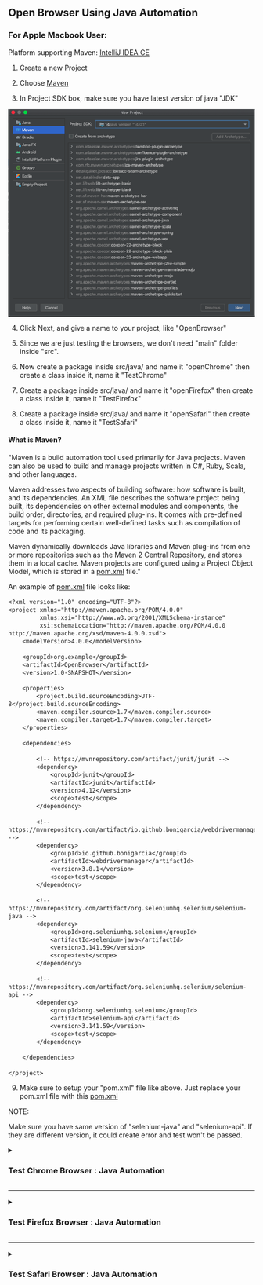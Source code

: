 <h2> Open Browser Using Java Automation </h2>


<h3><b>For Apple Macbook User:</b></h3>

Platform supporting Maven: [IntelliJ IDEA CE](https://www.jetbrains.com/idea/download/download-thanks.html?platform=mac&code=IIC)

1. Create a new Project

2. Choose [Maven](https://en.wikipedia.org/wiki/Apache_Maven#:~:text=Maven%20is%20a%20build%20automation,%2C%20Scala%2C%20and%20other%20languages.&text=Maven%20is%20built%20using%20a,application%20controllable%20through%20standard%20input.)

3. In Project SDK box, make sure you have latest version of java "JDK"

<p align="center">
	<img width="700px" src="OpenBrowser/Image/_1CreateProject.png" align="center"/>
</p>

4. Click Next, and give a name to your project, like "OpenBrowser"

5. Since we are just testing the browsers, we don't need "main" folder inside "src". 

6. Now create a package inside src/java/ and name it "openChrome" then create a class inside it, name it "TestChrome"

7. Create a package inside src/java/ and name it "openFirefox" then create a class inside it, name it "TestFirefox"

8. Create a package inside src/java/ and name it "openSafari" then create a class inside it, name it "TestSafari"


<h4> What is Maven? </h4>

"Maven is a build automation tool used primarily for Java projects. Maven can also be used to build and manage projects written in C#, Ruby, Scala, and other languages.

Maven addresses two aspects of building software: how software is built, and its dependencies. An XML file describes the software project being built, its dependencies on other external modules and components, the build order, directories, and required plug-ins. It comes with pre-defined targets for performing certain well-defined tasks such as compilation of code and its packaging. 

Maven dynamically downloads Java libraries and Maven plug-ins from one or more repositories such as the Maven 2 Central Repository, and stores them in a local cache. Maven projects are configured using a Project Object Model, which is stored in a [pom.xml](https://github.com/kk289/Java-Automation-OpenBrowser/blob/master/OpenBrowser/pom.xml) file."

An example of [pom.xml](https://github.com/kk289/Java-Automation-OpenBrowser/blob/master/OpenBrowser/pom.xml) file looks like: 

```
<?xml version="1.0" encoding="UTF-8"?>
<project xmlns="http://maven.apache.org/POM/4.0.0"
         xmlns:xsi="http://www.w3.org/2001/XMLSchema-instance"
         xsi:schemaLocation="http://maven.apache.org/POM/4.0.0 http://maven.apache.org/xsd/maven-4.0.0.xsd">
    <modelVersion>4.0.0</modelVersion>

    <groupId>org.example</groupId>
    <artifactId>OpenBrowser</artifactId>
    <version>1.0-SNAPSHOT</version>

    <properties>
        <project.build.sourceEncoding>UTF-8</project.build.sourceEncoding>
        <maven.compiler.source>1.7</maven.compiler.source>
        <maven.compiler.target>1.7</maven.compiler.target>
    </properties>

    <dependencies>

        <!-- https://mvnrepository.com/artifact/junit/junit -->
        <dependency>
            <groupId>junit</groupId>
            <artifactId>junit</artifactId>
            <version>4.12</version>
            <scope>test</scope>
        </dependency>

        <!-- https://mvnrepository.com/artifact/io.github.bonigarcia/webdrivermanager -->
        <dependency>
            <groupId>io.github.bonigarcia</groupId>
            <artifactId>webdrivermanager</artifactId>
            <version>3.8.1</version>
            <scope>test</scope>
        </dependency>

        <!-- https://mvnrepository.com/artifact/org.seleniumhq.selenium/selenium-java -->
        <dependency>
            <groupId>org.seleniumhq.selenium</groupId>
            <artifactId>selenium-java</artifactId>
            <version>3.141.59</version>
            <scope>test</scope>
        </dependency>

        <!-- https://mvnrepository.com/artifact/org.seleniumhq.selenium/selenium-api -->
        <dependency>
            <groupId>org.seleniumhq.selenium</groupId>
            <artifactId>selenium-api</artifactId>
            <version>3.141.59</version>
            <scope>test</scope>
        </dependency>

    </dependencies>

</project>
```

9. Make sure to setup your "pom.xml" file like above. Just replace your pom.xml file with this [pom.xml](https://github.com/kk289/Java-Automation-OpenBrowser/blob/master/OpenBrowser/pom.xml)


NOTE: 

Make sure you have same version of "selenium-java" and "selenium-api". If they are different version, it could create error and test won't be passed.

<details>
	<summary><h3>Test Chrome Browser : Java Automation</h3></summary>

Let's look at "TestChrome" class:

```
package openChrome;

import org.junit.Test;
import org.openqa.selenium.WebDriver;
import org.openqa.selenium.chrome.ChromeDriver;

public class TestChrome {

    @Test
    public void chromeBrowser() throws InterruptedException {

        System.setProperty("webdriver.chrome.driver", "/usr/local/bin/chromedriver");

        //WebDriverManager.chromedriver().setup();

        WebDriver wd = new ChromeDriver();
        wd.get("http://www.google.com");

        // Print a Log In message to the screen
        System.out.println("Successfully opened the website");

        // Maximize Browser
        wd.manage().window().maximize();

        // Wait for 5 sec
        Thread.sleep(5000);

        // Close
        wd.quit();
    }
}
```

Note: 

Since my Mac couldnot run selenium.WebDriver, I had to follow manual way. If "selenium.WebDriver" dependency doesn't work for your laptop, we can download the "chromedriver" manually from following website. But before that make sure to check what version of Google Chrome you are using right now. 

- Step 1:

To Check which version of Google Chrome you have:

<p align="center">
	<img width="600px" src="OpenBrowser/Image/googleversion1.png" align="center"/>
	<br>
	<br>
	<img width="600px" src="OpenBrowser/Image/googleversion2.png" align="center"/>
</p> 

- Step 2:

Now you know what version of google chrome you are using, lets download "chromedriver". Download From Here: [Click Here](https://chromedriver.chromium.org/downloads)

Download the ChromeDriver based on your current version of Google Chrome.

<p align="center">
	<img width="600px" src="OpenBrowser/Image/chromedriver1.png" align="center"/>
</p> 

Choose "chromedriver_mac64.zip"

<p align="center">
	<img width="600px" src="OpenBrowser/Image/chromedriver2.png" align="center"/>
</p>

- Step 3: 

Unzip the "chromedriver". Before I go further, take a look at this code from TestChrome class. 

```
System.setProperty("webdriver.chrome.driver", "/usr/local/bin/chromedriver");
```

Like I said before, I had to download chromedriver to run the program. "/usr/local/bin/chromedriver" is the location where I have placed my chromedriver. Or some laptop may have name it as "/user/local/bin/" or "/user/bin/". Make sure where is your bin folder in laptop.

Now either you can simply copy and paste the unzip chromedriver to the OpenBrowser project folder, like this: 

<p align="center">
	<img width="500px" src="OpenBrowser/Image/chromedriver3.png" align="center"/>
</p>


OR,

You can do as I did, placed in system. I strongly recommend you to keep in usr/local/bin/ folder which is inside laptop system. Later you are also going to do same for safari driver too.

<details>
	<summary><b> Click Here to Know How to Store "chromedriver" in /usr/local/bin/ of your Macbook using Terminal</b></summary>

1. Open Terminal

<p align="center">
	<img width="600px" src="OpenBrowser/Image/Terminal1.png" align="center"/>
</p>

2. To Check where you are. Type: ls (It shows all files in current directory.)

<p align="center">
	<img width="600px" src="OpenBrowser/Image/Terminal2.png" align="center"/>
</p>

3. Find the folder where you have stored the "chromedriver" file. Since I have saved in Downloads folder, I will go there. To go to Downloads folder,
Type: cd Downloads and after that type: ls

<p align="center">
	<img width="600px" src="OpenBrowser/Image/Terminal3.png" align="center"/>
</p>

Now you are inside Downloads folder. You can see "chromedriver" file there. 

4. Type: mv chromedriver /usr/local/bin  and then type: ls

<p align="center">
	<img width="600px" src="OpenBrowser/Image/Terminal4.png" align="center"/>
</p>

Now there is no "chromedriver" file. It is already moved to /usr/local/bin/.

5. Type: cd /usr/local/bin and then type: ls

<p align="center">
	<img width="600px" src="OpenBrowser/Image/Terminal5.png" align="center"/>
</p>

Now we are inside /usr/local/bin directory. If you have good eyesight, you can find "chromedriver" file there which is now stored in user system.

That's it. You successful moved "chromedriver" file to /usr/local/bin. 

If you have followed the above step, you can use my entire TestChrome class. No need to change anything. 

</details>

So far, we already setup "pom.xml" file, "TestChrome" class also. Let's Run the TestChrome File. If it is alright, your test class should pass.

<p align="center">
	<img width="700px" src="OpenBrowser/Image/ChromeTestpassed2.png" align="center"/>
	<br>
	<br>
	<img width="700px" src="OpenBrowser/Image/ChromeTestpassed.png" align="center"/>
</p>

<details>
	<summary><b>Check Here: If you got any Error</b></summary>

Apple computers are so strict on running any third-party softwares or file. Here we are using chromedriver file which we downloaded from website. While running TestChrome class, you might have got this error: 

<p align="center">
	<img width="500px" src="OpenBrowser/Image/ChromeError1.png" align="center"/>
</p>

To solve this issue, 

1. First, Go to System Preferences. 

<p align="center">
	<img width="500px" src="OpenBrowser/Image/ChromeError2.png" align="center"/>
</p>

2. Click on "Security & Privacy"

<p align="center">
	<img width="500px" src="OpenBrowser/Image/ChromeError3.png" align="center"/>
</p>

3. Click on "Allow Anyway"

<p align="center">
	<img width="500px" src="OpenBrowser/Image/ChromeError4.png" align="center"/>
</p>

This is how we can able to use "chromedriver" file. Go back to the project and before running the TestChrome class, let's refresh our project by clicking the "Maven" which is on upper right side of our IntelliJ window. 

<p align="center">
	<img width="500px" src="OpenBrowser/Image/ChromeError5.png" align="center"/>
</p>

Now you can see refresh button like recycle type symbol there, click that, and your project is now refreshed.

<p align="center">
	<img width="500px" src="OpenBrowser/Image/ChromeError6.png" align="center"/>
</p>

You can run the TestChrome class. (Click "okay" if any window pop-up) And your test class should be passed now. 

<p align="center">
	<img width="700px" src="OpenBrowser/Image/ChromeTestpassed2.png" align="center"/>
	<br>
	<br>
	<img width="700px" src="OpenBrowser/Image/ChromeTestpassed.png" align="center"/>
</p>

</details>
</details>

---

<details>
	<summary><h3>Test Firefox Browser : Java Automation</h3></summary>

Now, Let's look at "TestFirefox" class. There is not any vast difference between TestChrome and TestFirefox. We just need to change some codes. That's it.

Make sure you have Firefox browser in your laptop. and also we don't need to change anything in "pom.xlm" file. 

<b> TestFirefox </b>

```
package openFirefox;

import io.github.bonigarcia.wdm.WebDriverManager;
import org.junit.Test;
import org.openqa.selenium.WebDriver;
import org.openqa.selenium.firefox.FirefoxDriver;

public class TestFirefox {

    @Test
    public void firefoxBrowser() throws InterruptedException {

        WebDriverManager.firefoxdriver().setup();

        WebDriver wd = new FirefoxDriver();

        wd.get("http://www.google.com");

        // Print a Log In message to the screen
        System.out.println("Successfully opened the website");

        // Maximize Browser
        wd.manage().window().maximize();

        // Wait for 5 sec
        Thread.sleep(5000);

        // Close
        wd.quit();
    }
}
```

Here, we are not downloading any firefoxdriver. We can simply import selenium dependency (org.openqa.selenium.firefox.FirefoxDriver) to test Firefox browser in Macbook. 

Now run the "TestFirefox" class. If there is not any error in the code, the firefox test class should be passed.

<p align="center">
	<img width="700px" src="OpenBrowser/Image/FirefoxTestpassed1.png" align="center"/>
	<br>
	<br>
	<img width="700px" src="OpenBrowser/Image/FirefoxTestpassed2.png" align="center"/>
</p>

</details>

---

<details>
	<summary><h3>Test Safari Browser : Java Automation</h3></summary>

This one took more time to setup while comparing with other two browsers. Since Safari is Apple's official browser, we need to pre-setup some steps before we run the program. I am going to post the code for the "TestSafari" class, and after that please follow the steps to run the program successfully.

<b> TestSafari </b>

```
package openSafari;

import org.junit.Test;
import org.openqa.selenium.WebDriver;
import org.openqa.selenium.safari.SafariDriver;

public class TestSafari {

    @Test
	public void safariBrowser() throws InterruptedException {
        // Instantiate a SafariDriver class.
        System.setProperty("webdriver.safari.driver","/usr/bin/safaridriver");

        WebDriver driver = new SafariDriver();

        // Launch Website
        driver.get("http://www.google.com");

        // Print a Log In message to the screen
        System.out.println("Successfully Opened the website");

        // Maximize Browser
        driver.manage().window().maximize();

        // Wait for 5 sec
        Thread.sleep(5000);

        // Close the Browser
        driver.quit();
    }
}
```

We can go to this [website](https://developer.apple.com/documentation/webkit/testing_with_webdriver_in_safari) to know about the testing with webdriver in safari. 

There are bunch of articles saying how to implement the testing with safari browser using extension. But it is old now. Safari does not need any extension now. 

 
<p align="center">
	<img width="600px" src="OpenBrowser/Image/safari1.png" align="center"/>
</p>

Let's get the "safaridriver" first.

- Step 1:

Apple already mentioned in the website that Safari Webdriver is already in the system, we just need to turn it on using terminal. 

Open Terminal 

<p align="center">
	<img width="600px" src="OpenBrowser/Image/Terminal1.png" align="center"/>
</p>

- Step 2:

Type: cd /usr/bin/ and then type: ls

<p align="center">
	<img width="600px" src="OpenBrowser/Image/safari2.png" align="center"/>
</p>

Now find a "safaridriver" and if it is there, type: safaridriver --enable

<p align="center">
	<img width="600px" src="OpenBrowser/Image/safari3.png" align="center"/>
</p>

Type your computer login password. The "safaridriver" is now turned on. Whereas in TestChrome, we had to download chromedriver and stored in either /usr/local/bin or /usr/bin folder. 

- Step 3:

Now we need to setup Safari Browser before we run the TestSafari class.

Open Safari Browser.

<p align="center">
	<img width="600px" src="OpenBrowser/Image/safari4.png" align="center"/>
</p>

- Step 4:

Click on Safari in menu bar, and choose "Preferences"

<p align="center">
	<img width="600px" src="OpenBrowser/Image/safari5.png" align="center"/>
</p>

- Step 5:

Go to Advanced, and Click on "Show Develop menu in menu bar"

<p align="center">
	<img width="600px" src="OpenBrowser/Image/safari6.png" align="center"/>
</p>

- Step 6:

Once the "Show Develop menu in menu bar" is turned on, we can see "Develop" in menu bar. 

 <p align="center">
	<img width="800px" src="OpenBrowser/Image/safari7.png" align="center"/>
</p>

Click on Develop menu in menu bar, and choose "Allow Remote Automation"

 <p align="center">
	<img width="600px" src="OpenBrowser/Image/safari8.png" align="center"/>
</p>


Let's go back to "TestSafari" class. Before we test the program, make we have setproperty correclty. 

```
System.setProperty("webdriver.safari.driver","/usr/bin/safaridriver");
```

We can run the TestSafari class, and the test class should be passed now. 

<p align="center">
	<img width="700px" src="OpenBrowser/Image/safari9.png" align="center"/>
	<br>
	<br>
	<img width="800px" src="OpenBrowser/Image/safari10.png" align="center"/>
</p>

</details>
</details>

